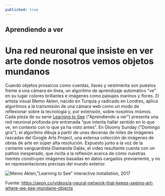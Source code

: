 ```yaml
---
published: true
---
```

## Aprendiendo a ver 

# Una red neuronal que insiste en ver arte donde nosotros vemos objetos mundanos

Cuando objetos prosaicos como cuerdas, llaves y vestimenta son puestos frente a una cámara en línea, un algoritmo de aprendizaje automático “ve” en su lugar colores brillantes e imágenes como paisajes marinos y flores. El artista visual Memo Akten, nacido en Turquía y radicado en Londres, aplica algoritmos a la transmisión de una cámara web como un modo de reflexionar sobre la tecnología y, por extensión, sobre nosotros mismos. Cada pieza de su serie [Learning to See](http://www.memo.tv/portfolio/learning-to-see/) ("Aprendiendo a ver") presenta una red neuronal profunda pre entrenada “que intenta hallar sentido en lo que ve, en contexto con lo que ya ha visto antes”. En  Gloomy Sunday ("Domingo gris"), el algoritmo dibuja a partir de unas decenas de miles de imágenes rascadas del Google Arts Project, una extensa colección de imágenes de obras de arte en súper alta resolución. Expuesto junto a la voz de la cantante vanguardista Diamanda Galás, el video resultante cuenta con un pathos inesperado, que incita a la reflexión acerca de cómo nuestras mentes construyen imágenes basadas en datos cargados previamente, y no en representaciones precisas del mundo exterior.

![Memo Akten,"Learning to See" interactive installation, 2017](http://www.memo.tv/wpmemo/wp-content/uploads/2017/07/msa_gloomysunday_001.jpg)


Fuente: https://aeon.co/videos/a-neural-network-that-keeps-seeing-art-where-we-see-mundane-objects
